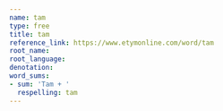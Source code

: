 ```yaml
---
name: tam
type: free
title: tam
reference_link: https://www.etymonline.com/word/tam
root_name: 
root_language: 
denotation: 
word_sums:
- sum: 'Tam + '
  respelling: tam
---
```

